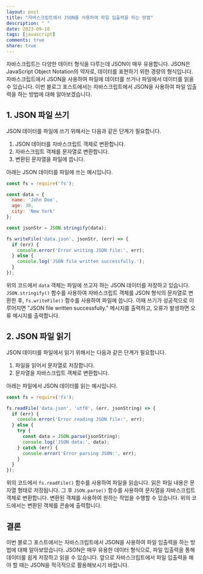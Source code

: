 ```yaml
---
layout: post
title: "자바스크립트에서 JSON을 사용하여 파일 입출력을 하는 방법"
description: " "
date: 2023-09-10
tags: [javascript]
comments: true
share: true
---
```


자바스크립트는 다양한 데이터 형식을 다루는데 JSON이 매우 유용합니다. JSON은 JavaScript Object Notation의 약자로, 데이터를 표현하기 위한 경량의 형식입니다. 자바스크립트에서 JSON을 사용하여 파일에 데이터를 쓰거나 파일에서 데이터를 읽을 수 있습니다. 이번 블로그 포스트에서는 자바스크립트에서 JSON을 사용하여 파일 입출력을 하는 방법에 대해 알아보겠습니다.

## 1. JSON 파일 쓰기

JSON 데이터를 파일에 쓰기 위해서는 다음과 같은 단계가 필요합니다.

1. JSON 데이터를 자바스크립트 객체로 변환합니다.
2. 자바스크립트 객체를 문자열로 변환합니다.
3. 변환된 문자열을 파일에 씁니다.

아래는 JSON 데이터를 파일에 쓰는 예시입니다.

```javascript
const fs = require('fs');

const data = {
  name: 'John Doe',
  age: 30,
  city: 'New York'
};

const jsonStr = JSON.stringify(data);

fs.writeFile('data.json', jsonStr, (err) => {
  if (err) {
    console.error('Error writing JSON file:', err);
  } else {
    console.log('JSON file written successfully.');
  }
});
```

위의 코드에서 `data` 객체는 파일에 쓰고자 하는 JSON 데이터를 저장하고 있습니다. `JSON.stringify()` 함수를 사용하여 자바스크립트 객체를 JSON 형식의 문자열로 변환한 후, `fs.writeFile()` 함수를 사용하여 파일에 씁니다. 이때 쓰기가 성공적으로 이루어지면 "JSON file written successfully." 메시지를 출력하고, 오류가 발생하면 오류 메시지를 출력합니다.

## 2. JSON 파일 읽기

JSON 데이터를 파일에서 읽기 위해서는 다음과 같은 단계가 필요합니다.

1. 파일을 읽어서 문자열로 저장합니다.
2. 문자열을 자바스크립트 객체로 변환합니다.

아래는 파일에서 JSON 데이터를 읽는 예시입니다.

```javascript
const fs = require('fs');

fs.readFile('data.json', 'utf8', (err, jsonString) => {
  if (err) {
    console.error('Error reading JSON file:', err);
  } else {
    try {
      const data = JSON.parse(jsonString);
      console.log('JSON data:', data);
    } catch (err) {
      console.error('Error parsing JSON:', err);
    }
  }
});
```

위의 코드에서 `fs.readFile()` 함수를 사용하여 파일을 읽습니다. 읽은 파일 내용은 문자열 형태로 저장됩니다. 그 후 `JSON.parse()` 함수를 사용하여 문자열을 자바스크립트 객체로 변환합니다. 변환된 객체를 사용하여 원하는 작업을 수행할 수 있습니다. 위의 코드에서는 변환된 객체를 콘솔에 출력합니다.

## 결론

이번 블로그 포스트에서는 자바스크립트에서 JSON을 사용하여 파일 입출력을 하는 방법에 대해 알아보았습니다. JSON은 매우 유용한 데이터 형식으로, 파일 입출력을 통해 데이터를 쉽게 저장하고 읽을 수 있습니다. 앞으로 자바스크립트에서 파일 입출력을 해야 할 때는 JSON을 적극적으로 활용해보시기 바랍니다.